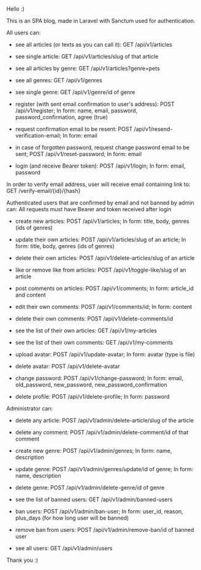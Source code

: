 Hello :)

This is an SPA blog, made in Laravel with Sanctum used for authentication.

All users can:

- see all articles (or texts as you can call it):
GET /api/v1/articles

- see single article:
  GET /api/v1/articles/slug of that article

- see all articles by genre:
GET /api/v1/articles?genre=pets

- see all genres:
GET /api/v1/genres

- see single genre:
GET /api/v1/genre/id of genre

- register (with sent email confirmation to user's address):
POST /api/v1/register; 
In form: name, email, password, password_confirmation, agree (true)

- request confirmation email to be resent:
POST /api/v1/resend-verification-email;
In form: email

- in case of forgotten password, request change password email to be sent;
POST /api/v1/reset-password;
In form: email

- login (and receive Bearer token):
POST /api/v1/login;
In form: email, password

In order to verify email address, user will receive email containing link to:  
GET /verify-email/{id}/{hash}


Authenticated users that are confirmed by email and not banned by admin can:
All requests must have Bearer and token received after login

- create new articles:
POST /api/v1/articles;
In form: title, body, genres (ids of genres)

- update their own articles:
POST /api/v1/articles/slug of an article;
In form: title, body, genres (ids of genres)

- delete their own articles:
POST /api/v1/delete-articles/slug of an article

- like or remove like from articles:
POST /api/v1/toggle-like/slug of an article

- post comments on articles:
POST /api/v1/comments;
In form: article_id and content

- edit their own comments:
POST /api/v1/comments/id;
In form: content

- delete their own comments:
  POST /api/v1/delete-comments/id

- see the list of their own articles:
GET /api/v1/my-articles

- see the list of their own comments:
GET /api/v1/my-comments

- upload avatar:
POST /api/v1/update-avatar;
In form: avatar (type is file)

- delete avatar:
 POST /api/v1/delete-avatar

- change password:
POST /api/v1/change-password;
In form: email, old_password, new_password, new_password_confirmation

- delete profile:
POST /api/v1/delete-profile;
In form: password

Administrator can:
- delete any article:
POST /api/v1/admin/delete-article/slug of the article

- delete any comment:
POST /api/v1/admin/delete-comment/id of that comment

- create new genre:
POST /api/v1/admin/genres;
In form: name, description

- update genre:
POST /api/v1/admin/genres/update/id of genre;
  In form: name, description

- delete genre:
POST /api/v1/admin/delete-genre/id of genre

- see the list of banned users:
 GET /api/v1/admin/banned-users

- ban users:
POST /api/v1/admin/ban-user;
In form: user_id, reason, plus_days (for how long user will be banned)

- remove ban from users:
POST /api/v1/admin/remove-ban/id of banned user


- see all users:
GET /api/v1/admin/users

Thank you :)
